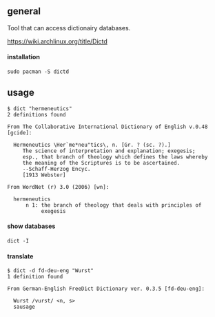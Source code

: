 ## general

Tool that can access dictionairy databases.

https://wiki.archlinux.org/title/Dictd

#### installation

```
sudo pacman -S dictd
```

## usage

```
$ dict "hermeneutics"
2 definitions found

From The Collaborative International Dictionary of English v.0.48 [gcide]:

  Hermeneutics \Her`me*neu"tics\, n. [Gr. ? (sc. ?).]
     The science of interpretation and explanation; exegesis;
     esp., that branch of theology which defines the laws whereby
     the meaning of the Scriptures is to be ascertained.
     --Schaff-Herzog Encyc.
     [1913 Webster]

From WordNet (r) 3.0 (2006) [wn]:

  hermeneutics
      n 1: the branch of theology that deals with principles of
           exegesis
```

#### show databases

```
dict -I
```

#### translate

```
$ dict -d fd-deu-eng "Wurst"
1 definition found

From German-English FreeDict Dictionary ver. 0.3.5 [fd-deu-eng]:

  Wurst /vurst/ <n, s>
  sausage
```
